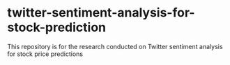 # twitter-sentiment-analysis-for-stock-prediction
This repository is for the research conducted on Twitter sentiment analysis for stock price predictions
